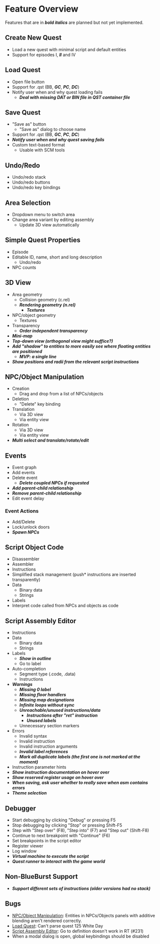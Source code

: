 # Feature Overview

Features that are in ***bold italics*** are planned but not yet implemented.

## Create New Quest

- Load a new quest with minimal script and default entities
- Support for episodes I, ***II*** and IV

## Load Quest

- Open file button
- Support for .qst (BB, ***GC***, ***PC***, ***DC***)
- Notify user when and why quest loading fails
    - ***Deal with missing DAT or BIN file in QST container file***

## Save Quest

- "Save as" button
    - "Save as" dialog to choose name
- Support for .qst (BB, ***GC***, ***PC***, ***DC***)
- ***Notify user when and why quest saving fails***
- Custom text-based format
    - Usable with SCM tools

## Undo/Redo

- Undo/redo stack
- Undo/redo buttons
- Undo/redo key bindings

## Area Selection

- Dropdown menu to switch area
- Change area variant by editing assembly
    - Update 3D view automatically

## Simple Quest Properties

- Episode
- Editable ID, name, short and long description
    - Undo/redo
- NPC counts

## 3D View

- Area geometry
    - Collision geometry (c.rel)
    - ***Rendering geometry (n.rel)***
        - ***Textures***
- NPC/object geometry
    - Textures
- Transparency
    - ***Order independent transparency***
- ***Mini-map***
- ***Top-down view (orthogonal view might suffice?)***
- ***Add "shadow" to entities to more easily see where floating entities are positioned***
    - ***MVP: a single line***
- ***Show positions and radii from the relevant script instructions***

## NPC/Object Manipulation

- Creation
    - Drag and drop from a list of NPCs/objects
- Deletion
    - "Delete" key binding
- Translation
    - Via 3D view
    - Via entity view
- Rotation
    - Via 3D view
    - Via entity view
- ***Multi select and translate/rotate/edit***

## Events

- Event graph
- Add events
- Delete event
    - ***Delete coupled NPCs if requested***
- ***Add parent-child relationship***
- ***Remove parent-child relationship***
- Edit event delay

### Event Actions

- Add/Delete
- Lock/unlock doors
- ***Spawn NPCs***

## Script Object Code

- Disassembler
- Assembler
- Instructions
- Simplified stack management (push* instructions are inserted transparently)
- Data
    - Binary data
    - Strings
- Labels
- Interpret code called from NPCs and objects as code

## Script Assembly Editor

- Instructions
- Data
    - Binary data
    - Strings
- Labels
    - ***Show in outline***
    - Go to label
- Auto-completion
    - Segment type (.code, .data)
    - Instructions
- ***Warnings***
    - ***Missing 0 label***
    - ***Missing floor handlers***
    - ***Missing map designations***
    - ***Infinite loops without sync***
    - ***Unreachable/unused instructions/data***
        - ***Instructions after "ret" instruction***
        - ***Unused labels***
    - Unnecessary section markers
- Errors
    - Invalid syntax
    - Invalid instruction
    - Invalid instruction arguments
    - ***Invalid label references***
    - ***Mark all duplicate labels (the first one is not marked at the moment)***
- Instruction parameter hints
- ***Show instruction documentation on hover over***
- ***Show reserved register usage on hover over***
- ***When saving, ask user whether to really save when asm contains errors***
- ***Theme selection***

## Debugger

- Start debugging by clicking "Debug" or pressing F5
- Stop debugging by clicking "Stop" or pressing Shift-F5
- Step with "Step over" (F8), "Step into" (F7) and "Step out" (Shift-F8)
- Continue to next breakpoint with "Continue" (F6)
- Set breakpoints in the script editor
- Register viewer
- Log window
- ***Virtual machine to execute the script***
- ***Quest runner to interact with the game world***

## Non-BlueBurst Support

- ***Support different sets of instructions (older versions had no stack)***

## Bugs

- [NPC/Object Manipulation](#npcobject-manipulation): Entities in NPCs/Objects panels with additive blending aren't rendered correctly.
- [Load Quest](#load-quest): Can't parse quest 125 White Day
- [Script Assembly Editor](#script-assembly-editor): Go to definition doesn't work in RT (#231)
- When a modal dialog is open, global keybindings should be disabled
